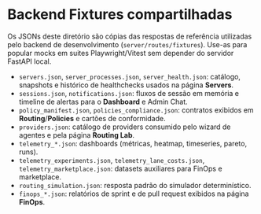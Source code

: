 # Backend Fixtures compartilhadas

Os JSONs deste diretório são cópias das respostas de referência utilizadas pelo backend de desenvolvimento (`server/routes/fixtures`). Use-as para popular mocks em suites Playwright/Vitest sem depender do servidor FastAPI local.

- `servers.json`, `server_processes.json`, `server_health.json`: catálogo, snapshots e histórico de healthchecks usados na página **Servers**.
- `sessions.json`, `notifications.json`: fluxos de sessão em memória e timeline de alertas para o **Dashboard** e Admin Chat.
- `policy_manifest.json`, `policies_compliance.json`: contratos exibidos em **Routing**/**Policies** e cartões de conformidade.
- `providers.json`: catálogo de providers consumido pelo wizard de agentes e pela página **Routing Lab**.
- `telemetry_*.json`: dashboards (métricas, heatmap, timeseries, pareto, runs).
- `telemetry_experiments.json`, `telemetry_lane_costs.json`, `telemetry_marketplace.json`: datasets auxiliares para FinOps e marketplace.
- `routing_simulation.json`: resposta padrão do simulador determinístico.
- `finops_*.json`: relatórios de sprint e de pull request exibidos na página **FinOps**.

